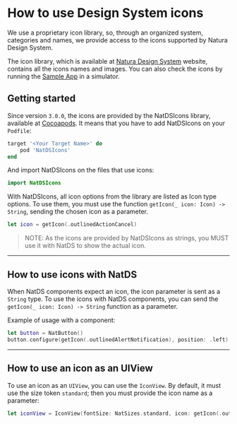 # How to use Design System icons
We use a proprietary icon library, so, through an organized system, categories and names, we provide access to the icons supported by Natura Design System.

The icon library, which is available at [Natura Design System](https://ds.natura.design/28db352be/p/94367e-icon-library/b/6154b9) website, contains all the icons names and images. You can also check the icons by running the [Sample App](how%20to%20contribute.md) in a simulator.

## Getting started
Since version `3.0.0`, the icons are provided by the NatDSIcons library, available at [Cocoapods](https://cocoapods.org/pods/NatDSIcons). It means that you have to add NatDSIcons on your `Podfile`:

```ruby
target '<Your Target Name>' do
    pod 'NatDSIcons'
end
```

And import NatDSIcons on the files that use icons:

```swift
import NatDSIcons
```

With NatDSIcons, all icon options from the library are listed as Icon type options. To use them, you must use the function `getIcon(_ icon: Icon) -> String`, sending the chosen icon as a parameter. 

```swift
let icon = getIcon(.outlinedActionCancel)
```

> NOTE: As the icons are provided by NatDSIcons as strings, you MUST use it with NatDS to show the actual icon.

---

## How to use icons with NatDS
When NatDS components expect an icon, the icon parameter is sent as a `String` type. To use the icons with NatDS components, you can send the `getIcon(_ icon: Icon) -> String` function as a parameter.

Example of usage with a component:

```swift
let button = NatButton()
button.configure(getIcon(.outlinedAlertNotification), position: .left)
```

---

## How to use an icon as an UIView
To use an icon as an `UIView`, you can use the `IconView`. By default, it must use the size token `standard`; then you must provide the icon name as a parameter:

```swift
let iconView = IconView(fontSize: NatSizes.standard, icon: getIcon(.outlinedAlertNotification))
```
